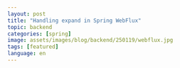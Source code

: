 ```yaml
---
layout: post
title: "Handling expand in Spring WebFlux"
topic: backend
categories: [spring]
image: assets/images/blog/backend/250119/webflux.jpg
tags: [featured]
language: en
---
```




